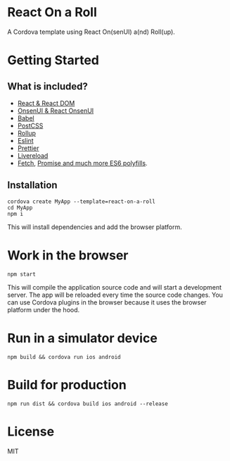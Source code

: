 # React On a Roll

A Cordova template using React On(senUI) a(nd) Roll(up).

# Getting Started

## What is included?

- [React & React DOM](https://facebook.github.io/react/)
- [OnsenUI & React OnsenUI](https://onsen.io/)
- [Babel](https://babeljs.io/)
- [PostCSS](http://postcss.org/)
- [Rollup](https://rollupjs.org/)
- [Eslint](http://eslint.org/)
- [Prettier](https://github.com/prettier/prettier)
- [Livereload](http://livereload.com/)
- [Fetch](https://github.com/whatwg/fetch), [Promise and much more ES6 polyfills](https://babeljs.io/docs/usage/polyfill/).

## Installation

```
cordova create MyApp --template=react-on-a-roll
cd MyApp
npm i
```

This will install dependencies and add the browser platform.

# Work in the browser

```
npm start
```

This will compile the application source code and will start a development server. The app will be reloaded every time the source code changes. You can use Cordova plugins in the browser because it uses the browser platform under the hood.

# Run in a simulator device

```
npm build && cordova run ios android
```

# Build for production

```
npm run dist && cordova build ios android --release
```

# License

MIT